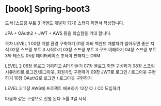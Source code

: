 # [book] Spring-boot3
도서 [스프링 부트 3 백엔드 개발자 되기] 스터디 하면서 작성합니다. 

JPA + OAuth2 + JWT + AWS 등을 학습함을 기대 합니다.

목차
LEVEL 1
00장 개발 환경 구축하기
01장 자바 백엔드 개발자가 알아두면 좋은 지식
02장 스프링 부트 3 시작하기
03장 스프링 부트 3 구조 이해하기
04장 스프링 부트 3와 테스트
05장 데이터베이스 조작이 편해지는 ORM

LEVEL 2
06장 블로그 기획하고 API 만들기
07장 블로그 화면 구성하기
08장 스프링 시큐리티로 로그인/로그아웃, 회원가입 구현하기
09장 JWT로 로그인 / 로그아웃 구현하기
10장 OAuth2로 로그인 / 로그아웃 구현하기 

LEVEL 3
11장 AWS에 프로젝트 배포하기
12장 CI / CD 도입하기

다음과 같은 구성으로 진행 된다. 
5월 3일 시작

